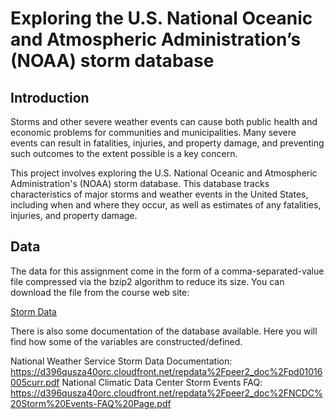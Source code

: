 # Exploring the U.S. National Oceanic and Atmospheric Administration’s (NOAA) storm database

## Introduction
Storms and other severe weather events can cause both public health and economic problems for communities and municipalities. 
Many severe events can result in fatalities, injuries, and property damage, and preventing such outcomes to the extent possible is a key concern.

This project involves exploring the U.S. National Oceanic and Atmospheric Administration's (NOAA) storm database. 
This database tracks characteristics of major storms and weather events in the United States, including when and where they occur, as well as estimates of any fatalities, injuries, and property damage.

## Data
The data for this assignment come in the form of a comma-separated-value file compressed via the bzip2 algorithm to reduce its size. 
You can download the file from the course web site:

[Storm Data](https://d396qusza40orc.cloudfront.net/repdata%2Fdata%2FStormData.csv.bz2)

There is also some documentation of the database available. Here you will find how some of the variables are constructed/defined.

National Weather Service Storm Data Documentation: https://d396qusza40orc.cloudfront.net/repdata%2Fpeer2_doc%2Fpd01016005curr.pdf
National Climatic Data Center Storm Events FAQ: https://d396qusza40orc.cloudfront.net/repdata%2Fpeer2_doc%2FNCDC%20Storm%20Events-FAQ%20Page.pdf
